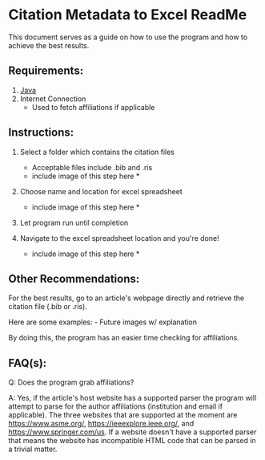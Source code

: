 # Citation Metadata to Excel ReadMe

  This document serves as a guide on how to use the program and how to achieve the best results.

## Requirements:

1. [Java](https://www.java.com/en/)
2. Internet Connection
    - Used to fetch affiliations if applicable
    
## Instructions:

1. Select a folder which contains the citation files
    - Acceptable files include .bib and .ris
    * include image of this step here *
    
2. Choose name and location for excel spreadsheet
    * include image of this step here *
    
3. Let program run until completion

4. Navigate to the excel spreadsheet location and you're done!
    * include image of this step here *

## Other Recommendations:

  For the best results, go to an article's webpage directly and retrieve the citation file (.bib or .ris).
  
  Here are some examples:
    - Future images w/ explanation
    
  By doing this, the program has an easier time checking for affiliations.
  
## FAQ(s):

  Q: Does the program grab affiliations?

  A: Yes, if the article's host website has a supported parser the program will attempt to parse for the author affiliations  (institution and email if applicable). The three websites that are supported at the moment are https://www.asme.org/, https://ieeexplore.ieee.org/, and https://www.springer.com/us. If a website doesn't have a supported parser that means the website has incompatible HTML code that can be parsed in a trivial matter.
